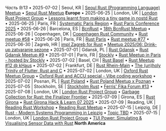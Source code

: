 *Часть 9/13*
• 2025\-07\-02 \| Seoul, KR \| [Seoul Rust \(Programming Language\) Meetup](https://www.meetup.com/rust-seoul-meetup/events/)
  • [Seoul Rust Meetup](https://www.meetup.com/rust-seoul-meetup/events/308408246)
**Europe**
• 2025\-06\-25 \| London, UK \| [London Rust Project Group](https://www.meetup.com/london-rust-project-group)
  • [Lessons learnt from making a tiny game in nostd Rust](https://www.meetup.com/london-rust-project-group/events/306809962)
• 2025\-06\-25 \| Paris, FR \| [Systematic Paris Region](https://systematic-paris-region.org/)
  • [Rust Paris Conference 2025](https://my.weezevent.com/rust-paris-2025)
• 2025\-06\-26 \| Barcelona, ES \| [BcnRust](https://www.meetup.com/bcnrust/events/)
  • [18th BcnRust Meetup](https://www.meetup.com/bcnrust/events/308399403)
• 2025\-06\-26 \| Copenhagen, DK \| [Copenhagen Rust Community](https://www.meetup.com/copenhagen-rust-community)
  • [Rust meetup \#58](https://www.meetup.com/copenhagen-rust-community/events/308161212)
• 2025\-06\-26 \| Paris, FR \| [Rust Paris](https://www.meetup.com/rust-paris/events/)
  • [Rust meetup \#77](https://www.meetup.com/rust-paris/events/308416060)
• 2025\-06\-30 \| Zagreb, HR \| [impl Zagreb for Rust](https://www.meetup.com/zagreb-rust-meetup/events/)
  • [Meetup 2025/06: Drink\-up zatvaranje sezone](https://www.meetup.com/zagreb-rust-meetup/events/308477879)
• 2025\-07\-01 \| Gdansk, PL \| [Rust Gdansk](https://www.meetup.com/rust-gdansk/events/)
  • [Rust Gdansk Meetup \#9](https://www.meetup.com/rust-gdansk/events/308349712)
• 2025\-07\-01 \| Paris, FR \| [Stockly](https://www.eventbrite.fr/o/stockly-42274765293)
  • [Rust Meetup in Paris \- hosted by Stockly](https://www.eventbrite.fr/e/rust-meetup-in-paris-hosted-by-stockly-tickets-1407389873999)
• 2025\-07\-02 \| Basel, CH \| [Rust Basel](https://www.meetup.com/rust-basel)
  • [Rust Meetup \#12 @ kHaus](https://www.meetup.com/rust-basel/events/307567391)
• 2025\-07\-02 \| Frankfurt, DE \| [Rust Rhein\-Main](https://www.meetup.com/rust-rhein-main/events/)
  • [The \(un\)holy Trinity of Flutter, Rust and C](https://www.meetup.com/rust-rhein-main/events/308609465)
• 2025\-07\-02 \| London, UK \| [Oxford Rust Meetup Group](https://www.meetup.com/oxford-rust-meetup-group/)
  • [Oxford Rust and ACCU special \- Vibe coding workshop](https://www.meetup.com/oxford-rust-meetup-group/events/308435063/)
• 2025\-07\-02 \| Posnan, PL \| [Rust Poland](https://www.meetup.com/rust-poland-meetup/)
  • [Rust Poland Meetup x Poznan](https://www.meetup.com/rust-poland-meetup/events/308480357)
• 2025\-07\-05 \| Stockholm, SE \| [Stockholm Rust](https://www.meetup.com/stockholm-rust/events/)
  • [Ferris' Fika Forum \#13](https://www.meetup.com/stockholm-rust/events/308530949)
• 2025\-07\-08 \| London, UK \| [London Rust Project Group](https://www.meetup.com/london-rust-project-group/events/)
  • [Garbage Collection for Rust: the Finalizer Frontier](https://www.meetup.com/london-rust-project-group/events/308443710)
• 2025\-07\-09 \| Girona, ES \| [Rust Girona](https://lu.ma/rust-girona)
  • [Rust Girona Hack & Learn 07 2025](https://lu.ma/hismn492)
• 2025\-07\-09 \| Reading, UK \| [Reading Rust Workshop](https://www.meetup.com/reading-rust-workshop/events/)
  • [Reading Rust Meetup](https://www.meetup.com/reading-rust-workshop/events/wrdkmtyhckbmb)
• 2025\-07\-15 \| Leipzig, DE \| [Rust \- Modern Systems Programming in Leipzig](https://www.meetup.com/rust-modern-systems-programming-in-leipzig/events/)
  • [Topic TBD](https://www.meetup.com/rust-modern-systems-programming-in-leipzig/events/308592246)
• 2025\-07\-15 \| London, UK \| [London Rust Project Group](https://www.meetup.com/london-rust-project-group/events/)
  • [TUI Power: Simulating & Visualising Sensor Data with Rust](https://www.meetup.com/london-rust-project-group/events/308434768)
**North America**
